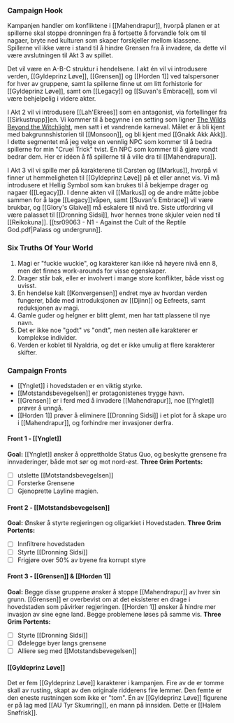 ### Campaign Hook

Kampanjen handler om konfliktene i [[Mahendrapur]], hvorpå planen er at spillerne skal stoppe dronningen fra å fortsette å forvandle folk om til nagaer, bryte ned kulturen som skaper forskjeller mellom klassene. Spillerne vil ikke være i stand til å hindre Grensen fra å invadere, da dette vil være avslutningen til Akt 3 av spillet. 

Det vil være en A-B-C struktur i hendelsene. I akt én vil vi introdusere verden, [[Gyldeprinz Løve]], [[Grensen]] og [[Horden 1]] ved talspersoner for hver av gruppene, samt la spillerne finne ut om litt forhistorie for [[Gyldeprinz Løve]], samt om [[Legacy]] og [[Suvan's Embrace]], som vil være behjelpelig i videre akter.

I Akt 2 vil vi introdusere [[Lah'Ekrees]] som en antagonist, via fortellinger fra [[Sirkustrupp]]en. Vi kommer til å begynne i en setting som ligner [The Wilds Beyond the Witchlight](https://5e.tools/adventure.html#wbtw), men satt i et vandrende karneval. Målet er å bli kjent med bakgrunnshistorien til [[Monsoon]], og bli kjent med [[Gnakk Akk Akk]]. I dette segmentet må jeg velge en vennlig NPC som kommer til å bedra spillerne for min "Cruel Trick" tvist. En NPC som kommer til å gjøre vondt bedrar dem. Her er idéen å få spillerne til å ville dra til [[Mahendrapura]].

I Akt 3 vil vi spille mer på karakterene til Carsten og [[Markus]], hvorpå vi finner ut hemmeligheten til [[Gyldeprinz Løve]] på et eller annet vis. Vi må introdusere et Hellig Symbol som kan brukes til å bekjempe drager og nagaer ([[Legacy]]). I denne akten vil [[Markus]] og de andre måtte jobbe sammen for å lage [[Legacy]]våpen, samt [[Suvan's Embrace]] vil være brukbar, og [[Glory's Glaive]] må eskalere til nivå tre. Siste utfordring vil være palasset til [[Dronning Sidsi]], hvor hennes trone skjuler veien ned til [[Reikokuna]].
[[tsr09063 - N1 - Against the Cult of the Reptile God.pdf|Palass og undergrunn]].

### Six Truths Of Your World

1. Magi er "fuckie wuckie", og karakterer kan ikke nå høyere nivå enn 8, men det finnes work-arounds for visse egenskaper.
2. Drager står bak, eller er involvert i mange store konflikter, både visst og uvisst.
3. En hendelse kalt [[Konvergensen]] endret mye av hvordan verden fungerer, både med introduksjonen av [[Djinn]] og Eefreets, samt reduksjonen av magi.
4. Gamle guder og helgner er blitt glemt, men har tatt plassene til nye navn.
5. Det er ikke noe "godt" vs "ondt", men nesten alle karakterer er komplekse individer.
6. Verden er koblet til Nyaldria, og det er ikke umulig at flere karakterer skifter.

### Campaign Fronts

- [[Ynglet]] i hovedstaden er en viktig styrke.
- [[Motstandsbevegelsen]] er protagonistenes trygge havn.
- [[Grensen]] er i ferd med å invadere [[Mahendrapur]], noe [[Ynglet]] prøver å unngå.
- [[Horden 1]] prøver å eliminere [[Dronning Sidsi]] i et plot for å skape uro i [[Mahendrapur]], og forhindre mer invasjoner derfra.

#### Front 1 - [[Ynglet]]

**Goal:**  [[Ynglet]] ønsker å opprettholde Status Quo, og beskytte grensene fra innvaderinger, både mot sør og mot nord-øst.
**Three Grim Portents:** 
- [ ] utslette [[Motstandsbevegelsen]]
- [ ] Forsterke Grensene
- [ ] Gjenoprette Layline magien.

#### Front 2 - [[Motstandsbevegelsen]]

**Goal:**  Ønsker å styrte regjeringen og oligarkiet i Hovedstaden.
**Three Grim Portents:**
- [ ] Innfiltrere hovedstaden
- [ ] Styrte [[Dronning Sidsi]]
- [ ] Frigjøre over 50% av byene fra korrupt styre

#### Front 3 - [[Grensen]] & [[Horden 1]]

**Goal:**  Begge disse gruppene ønsker å stoppe [[Mahendrapur]] av hver sin grunn. [[Grensen]] er overbevist om at det eksisterer en drage i hovedstaden som påvirker regjeringen. [[Horden 1]] ønsker å hindre mer invasjon av sine egne land. Begge problemene løses på samme vis.
**Three Grim Portents:**
- [ ] Styrte [[Dronning Sidsi]]
- [ ] Ødelegge byer langs grensene
- [ ] Alliere seg med [[Motstandsbevegelsen]]

#### [[Gyldeprinz Løve]]
Det er fem [[Gyldeprinz Løve]] karakterer i kampanjen. Fire av de er tomme skall av rusting, skapt av den originale ridderens fire lemmer. Den femte er den eneste rustningen som ikke er "tom".
Én av [[Gyldeprinz Løve]] figurene er på lag med [[AU Tyr Skumring]], en mann på innsiden. Dette er [[Halem Snøfrisk]]. 